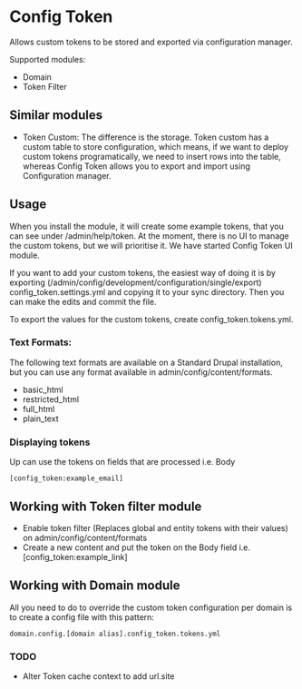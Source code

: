 # Config Token

Allows custom tokens to be stored and exported via configuration manager.

Supported modules:
* Domain
* Token Filter

## Similar modules

* Token Custom: The difference is the storage. Token custom has a custom table
 to store configuration, which means, if we want to deploy custom tokens
 programatically, we need to insert rows into the table, whereas Config Token
 allows you to export and import using Configuration manager.

## Usage

When you install the module, it will create some example tokens, that you can
see under /admin/help/token.
At the moment, there is no UI to manage the custom tokens, but we will prioritise
it. We have started Config Token UI module.

If you want to add your custom tokens, the easiest way of doing it is by
exporting (/admin/config/development/configuration/single/export)
config_token.settings.yml and copying it to your sync directory. Then you can
make the edits and commit the file.

To export the values for the custom tokens, create config_token.tokens.yml.

### Text Formats:
The following text formats are available on a Standard Drupal installation, but
you can use any format available in admin/config/content/formats.
* basic_html
* restricted_html
* full_html
* plain_text

### Displaying tokens
Up can use the tokens on fields that are processed i.e. Body

`[config_token:example_email]`

## Working with Token filter module
* Enable token filter (Replaces global and entity tokens with their values) on admin/config/content/formats
* Create a new content and put the token on the Body field i.e. [config_token:example_link]

## Working with Domain module

All you need to do to override the custom token configuration per domain is to
create a config file with this pattern:

`domain.config.[domain alias].config_token.tokens.yml`

### TODO

* Alter Token cache context to add url.site
